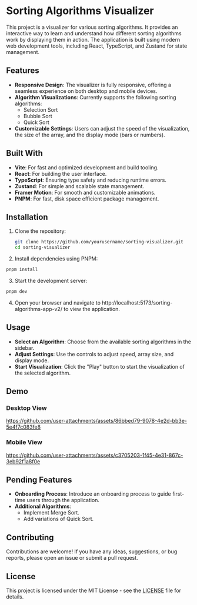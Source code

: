 # Sorting Algorithms Visualizer

This project is a visualizer for various sorting algorithms. It provides an interactive way to learn and understand how different sorting algorithms work by displaying them in action. The application is built using modern web development tools, including React, TypeScript, and Zustand for state management.

## Features

- **Responsive Design**: The visualizer is fully responsive, offering a seamless experience on both desktop and mobile devices.
- **Algorithm Visualizations**: Currently supports the following sorting algorithms:
  - Selection Sort
  - Bubble Sort
  - Quick Sort
- **Customizable Settings**: Users can adjust the speed of the visualization, the size of the array, and the display mode (bars or numbers).

## Built With

- **Vite**: For fast and optimized development and build tooling.
- **React**: For building the user interface.
- **TypeScript**: Ensuring type safety and reducing runtime errors.
- **Zustand**: For simple and scalable state management.
- **Framer Motion**: For smooth and customizable animations.
- **PNPM**: For fast, disk space efficient package management.

## Installation

1. Clone the repository:

   ```bash
   git clone https://github.com/yourusername/sorting-visualizer.git
   cd sorting-visualizer
   ```

2. Install dependencies using PNPM:

```bash
pnpm install
```

3. Start the development server:

```bash
pnpm dev
```

4. Open your browser and navigate to http://localhost:5173/sorting-algorithms-app-v2/ to view the application.

## Usage

- **Select an Algorithm**: Choose from the available sorting algorithms in the sidebar.
- **Adjust Settings**: Use the controls to adjust speed, array size, and display mode.
- **Start Visualization**: Click the "Play" button to start the visualization of the selected algorithm.

## Demo

### Desktop View

https://github.com/user-attachments/assets/86bbed79-9078-4e2d-bb3e-5e4f7c083fe8

### Mobile View

https://github.com/user-attachments/assets/c3705203-1f45-4e31-867c-3eb92f1a8f0e

## Pending Features

- **Onboarding Process**: Introduce an onboarding process to guide first-time users through the application.
- **Additional Algorithms**:
  - Implement Merge Sort.
  - Add variations of Quick Sort.

## Contributing

Contributions are welcome! If you have any ideas, suggestions, or bug reports, please open an issue or submit a pull request.

## License

This project is licensed under the MIT License - see the [LICENSE](LICENSE) file for details.
